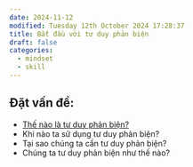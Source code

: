 ```yaml
---
date: 2024-11-12
modified: Tuesday 12th October 2024 17:28:37
title: Bắt đầu với tư duy phản biện
draft: false
categories:
  - mindset
  - skill
---
```


## Đặt vấn đề:
  * [Thế nào là tư duy phản biện?](./the-nao-la-tu-duy-phan-bien.md)
  * Khi nào ta sử dụng tư duy phản biện?
  * Tại sao chúng ta cần tư duy phản biện?
  * Chúng ta tư duy phản biện như thế nào?



